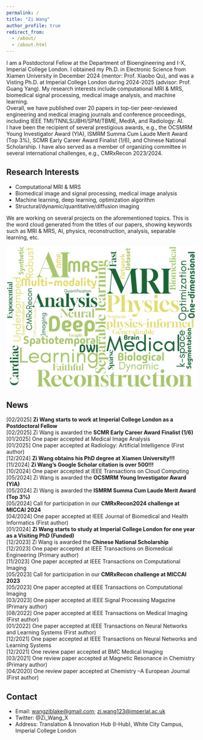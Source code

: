 ```yaml
---
permalink: /
title: "Zi Wang"
author_profile: true
redirect_from: 
  - /about/
  - /about.html
---
```


I am a Postdoctoral Fellow at the Department of Bioengineering and I-X, Imperial College London. I obtained my Ph.D. in Electronic Science from Xiamen University in December 2024 (mentor: Prof. Xiaobo Qu), and was a Visting Ph.D. at Imperial College London during 2024-2025 (advisor: Prof. Guang Yang). My research interests include computational MRI & MRS, biomedical signal processing, medical image analysis, and machine learning.\
Overall, we have published over 20 papers in top-tier peer-reviewed engineering and medical imaging journals and conference proceedings, including IEEE TMI/TNNLS/JBHI/SPM/TBME, MedIA, and Radiology: AI.\
I have been the recipient of several prestigious awards, e.g., the OCSMRM Young Investigator Award (YIA), ISMRM Summa Cum Laude Merit Award (Top 3%), SCMR Early Career Award Finalist (1/6), and Chinese National Scholarship. I have also served as a member of organizing committee in several international challenges, e.g., CMRxRecon 2023/2024.

Research Interests
------
- Computational MRI & MRS
- Biomedical image and signal processing, medical image analysis
- Machine learning, deep learning, optimization algorithm
- Structural/dynamic/quantitative/diffusion imaging

We are working on several projects on the aforementioned topics. This is the word cloud generated from the titles of our papers, showing keywords such as MRI & MRS, AI, physics, reconstruction, analysis, separable learning, etc.
<p align="center"> 
  <img width="600" src="/images/wordcloud.png" />
</p>

News
------
[02/2025] **Zi Wang starts to work at Imperial College London as a Postdoctoral Fellow**\
[02/2025] Zi Wang is awarded the **SCMR Early Career Award Finalist (1/6)**\
[01/2025] One paper accepted at Medical Image Analysis\
[01/2025] One paper accepted at Radiology: Artificial Intelligence (First author)\
[12/2024] **Zi Wang obtains his PhD degree at Xiamen University!!!**\
[11/2024] **Zi Wang’s Google Scholar citation is over 500!!!**\
[10/2024] One paper accepted at IEEE Transactions on Cloud Computing\
[05/2024] Zi Wang is awarded the **OCSMRM Young Investigator Award (YIA)**\
[05/2024] Zi Wang is awarded the **ISMRM Summa Cum Laude Merit Award (Top 3%)**\
[05/2024] Call for participation in our **CMRxRecon2024 challenge at MICCAI 2024**\
[04/2024] One paper accepted at IEEE Journal of Biomedical and Health Informatics (First author)\
[01/2024] **Zi Wang starts to study at Imperial College London for one year as a Visiting PhD (Funded)**\
[12/2023] Zi Wang is awarded the **Chinese National Scholarship**\
[12/2023] One paper accepted at IEEE Transactions on Biomedical Engineering (Primary author)\
[11/2023] One paper accepted at IEEE Transactions on Computational Imaging\
[05/2023] Call for participation in our **CMRxRecon challenge at MICCAI 2023**\
[05/2023] One paper accepted at IEEE Transactions on Computational Imaging\
[03/2023] One paper accepted at IEEE Signal Processing Magazine (Primary author)\
[08/2022] One paper accepted at IEEE Transactions on Medical Imaging (First author)\
[01/2022] One paper accepted at IEEE Transactions on Neural Networks and Learning Systems (First author)\
[12/2021] One paper accepted at IEEE Transactions on Neural Networks and Learning Systems\
[12/2021] One review paper accepted at BMC Medical Imaging\
[03/2021] One review paper accepted at Magnetic Resonance in Chemistry (Primary author)\
[04/2020] One review paper accepted at Chemistry –A European Journal (First author)

Contact
------
- Email: wangziblake@gmail.com; zi.wang123@imperial.ac.uk
- Twitter: @Zi_Wang_X
- Address: Translation & Innovation Hub (I-Hub), White City Campus, Imperial College London
